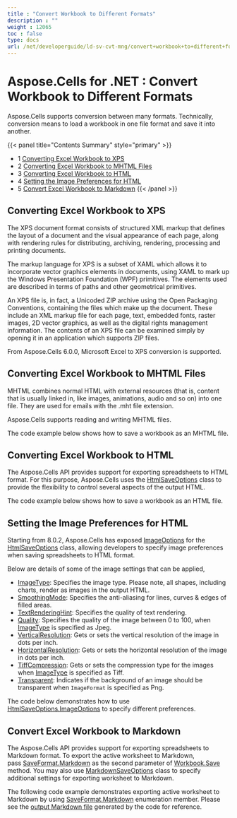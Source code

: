 ```yaml
---
title : "Convert Workbook to Different Formats" 
description : "" 
weight : 12065 
toc : false
type: docs
url: /net/developerguide/ld-sv-cvt-mng/convert+workbook+to+different+formats/
---
```


# Aspose.Cells for .NET : Convert Workbook to Different Formats


Aspose.Cells supports conversion between many formats. Technically, conversion means to load a workbook in one file format and save it into another.

{{< panel title="Contents Summary" style="primary" >}}
*   1 [Converting Excel Workbook to XPS](#converting-excel-workbook-to-xps)
*   2 [Converting Excel Workbook to MHTML Files](#converting-excel-workbook-to-mhtml-files)
*   3 [Converting Excel Workbook to HTML](#converting-excel-workbook-to-html)
*   4 [Setting the Image Preferences for HTML](#setting-the-image-preferences-for-html)
*   5 [Convert Excel Workbook to Markdown](#convert-excel-workbook-to-markdown)
{{< /panel >}}
 

## Converting Excel Workbook to XPS

The XPS document format consists of structured XML markup that defines the layout of a document and the visual appearance of each page, along with rendering rules for distributing, archiving, rendering, processing and printing documents.

The markup language for XPS is a subset of XAML which allows it to incorporate vector graphics elements in documents, using XAML to mark up the Windows Presentation Foundation (WPF) primitives. The elements used are described in terms of paths and other geometrical primitives.

An XPS file is, in fact, a Unicoded ZIP archive using the Open Packaging Conventions, containing the files which make up the document. These include an XML markup file for each page, text, embedded fonts, raster images, 2D vector graphics, as well as the digital rights management information. The contents of an XPS file can be examined simply by opening it in an application which supports ZIP files.

From Aspose.Cells 6.0.0, Microsoft Excel to XPS conversion is supported.

## Converting Excel Workbook to MHTML Files

MHTML combines normal HTML with external resources (that is, content that is usually linked in, like images, animations, audio and so on) into one file. They are used for emails with the .mht file extension.

Aspose.Cells supports reading and writing MHTML files.

The code example below shows how to save a workbook as an MHTML file.

## Converting Excel Workbook to HTML

The Aspose.Cells API provides support for exporting spreadsheets to HTML format. For this purpose, Aspose.Cells uses the [HtmlSaveOptions](https://apireference.aspose.com/net/cells/aspose.cells/htmlsaveoptions) class to provide the flexibility to control several aspects of the output HTML.

The code example below shows how to save a workbook as an HTML file.

## Setting the Image Preferences for HTML

Starting from 8.0.2, Aspose.Cells has exposed [ImageOptions](https://apireference.aspose.com/net/cells/aspose.cells/htmlsaveoptions/properties/imageoptions) for the [HtmlSaveOptions](https://apireference.aspose.com/net/cells/aspose.cells/htmlsaveoptions) class, allowing developers to specify image preferences when saving spreadsheets to HTML format.

Below are details of some of the image settings that can be applied,

*   [ImageType](https://apireference.aspose.com/net/cells/aspose.cells.drawing/imagetype): Specifies the image type. Please note, all shapes, including charts, render as images in the output HTML.
*   [SmoothingMode](https://apireference.aspose.com/net/cells/aspose.cells.rendering/imageorprintoptions/properties/smoothingmode): Specifies the anti-aliasing for lines, curves & edges of filled areas.
*   [TextRenderingHint](https://apireference.aspose.com/net/cells/aspose.cells.rendering/imageorprintoptions/properties/textrenderinghint): Specifies the quality of text rendering.
*   [Quality](https://apireference.aspose.com/net/cells/aspose.cells.rendering/imageorprintoptions/properties/quality): Specifies the quality of the image between 0 to 100, when [ImageType](https://apireference.aspose.com/net/cells/aspose.cells.drawing/imagetype) is specified as Jpeg.
*   [VerticalResolution](https://apireference.aspose.com/net/cells/aspose.cells.rendering/imageorprintoptions/properties/verticalresolution): Gets or sets the vertical resolution of the image in dots per inch.
*   [HorizontalResolution](https://apireference.aspose.com/net/cells/aspose.cells.rendering/imageorprintoptions/properties/horizontalresolution): Gets or sets the horizontal resolution of the image in dots per inch.
*   [TiffCompression](https://apireference.aspose.com/net/cells/aspose.cells.rendering/imageorprintoptions/properties/tiffcompression): Gets or sets the compression type for the images when [ImageType](https://apireference.aspose.com/net/cells/aspose.cells.drawing/imagetype) is specified as Tiff.
*   [Transparent](https://apireference.aspose.com/net/cells/aspose.cells.rendering/imageorprintoptions/properties/transparent): Indicates if the background of an image should be transparent when `ImageFormat` is specified as Png.

The code below demonstrates how to use [HtmlSaveOptions.ImageOptions](https://apireference.aspose.com/net/cells/aspose.cells/htmlsaveoptions/properties/imageoptions) to specify different preferences.

## Convert Excel Workbook to Markdown

The Aspose.Cells API provides support for exporting spreadsheets to Markdown format. To export the active worksheet to Markdown, pass [SaveFormat.Markdown](https://apireference.aspose.com/net/cells/aspose.cells/saveformat) as the second parameter of [Workbook.Save](https://apireference.aspose.com/net/cells/aspose.cells.workbook/save/methods/3) method. You may also use [MarkdownSaveOptions](https://apireference.aspose.com/net/cells/aspose.cells/markdownsaveoptions) class to specify additional settings for exporting worksheet to Markdown.

The following code example demonstrates exporting active worksheet to Markdown by using [SaveFormat.Markdown](https://apireference.aspose.com/net/cells/aspose.cells/saveformat) enumeration member. Please see the [output Markdown file](https://docs2.aspose.com/cells/net/attachments/5013525/89620482.md) generated by the code for reference.

